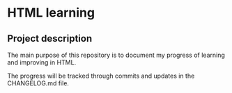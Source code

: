 # HTML learning
## Project description

The main purpose of this repository is to document my progress of learning and improving in HTML.

The progress will be tracked through commits and updates in the CHANGELOG.md file.
